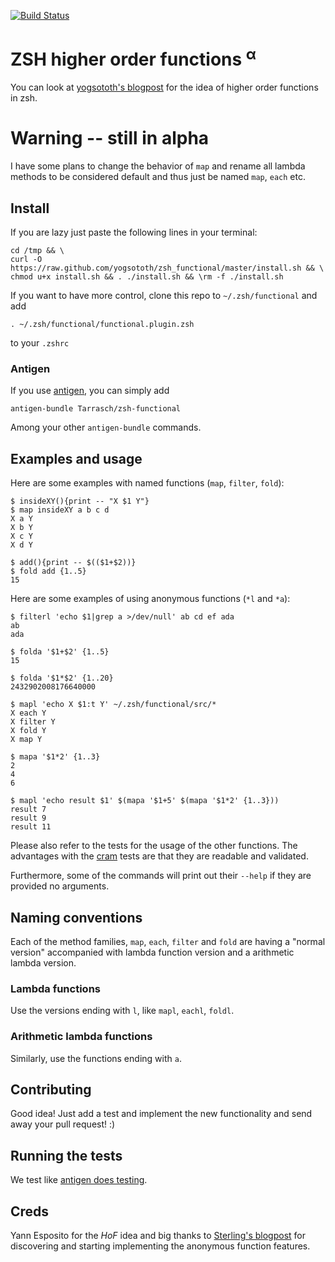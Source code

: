 [![Build Status][travis-status-png]][travis-status]

# ZSH higher order functions <sup>&alpha;</sup>

You can look at [yogsototh's blogpost] for the idea of higher order functions
in zsh.

# Warning -- still in alpha

I have some plans to change the behavior of `map` and rename all lambda methods
to be considered default and thus just be named `map`, `each` etc.

## Install

If you are lazy just paste the following lines in your terminal:

    cd /tmp && \
    curl -O https://raw.github.com/yogsototh/zsh_functional/master/install.sh && \
    chmod u+x install.sh && . ./install.sh && \rm -f ./install.sh

If you want to have more control,
clone this repo to `~/.zsh/functional` and add

    . ~/.zsh/functional/functional.plugin.zsh

to your `.zshrc`

### Antigen

If you use [antigen], you can simply add

    antigen-bundle Tarrasch/zsh-functional

Among your other `antigen-bundle` commands.

## Examples and usage

Here are some examples with named functions (`map`, `filter`, `fold`):

    $ insideXY(){print -- "X $1 Y"}
    $ map insideXY a b c d
    X a Y
    X b Y
    X c Y
    X d Y

    $ add(){print -- $(($1+$2))}
    $ fold add {1..5}
    15

Here are some examples of using anonymous functions (`*l` and `*a`):

    $ filterl 'echo $1|grep a >/dev/null' ab cd ef ada
    ab
    ada

    $ folda '$1+$2' {1..5}
    15

    $ folda '$1*$2' {1..20}
    2432902008176640000

    $ mapl 'echo X $1:t Y' ~/.zsh/functional/src/*
    X each Y
    X filter Y
    X fold Y
    X map Y

    $ mapa '$1*2' {1..3}
    2
    4
    6

    $ mapl 'echo result $1' $(mapa '$1+5' $(mapa '$1*2' {1..3}))
    result 7
    result 9
    result 11

Please also refer to the tests for the usage of the other functions. The
advantages with the [cram] tests are that they are readable and validated.

Furthermore, some of the commands will print out their `--help` if they are
provided no arguments.

## Naming conventions

Each of the method families, `map`, `each`, `filter` and `fold` are having a
"normal version" accompanied with lambda function version and a arithmetic
lambda version.

### Lambda functions

Use the versions ending with `l`, like `mapl`, `eachl`, `foldl`.

### Arithmetic lambda functions

Similarly, use the functions ending with `a`.

## Contributing

Good idea! Just add a test and implement the new functionality and send away
your pull request! :)

## Running the tests

We test like [antigen does testing][antigen-tests].

## Creds

Yann Esposito for the *HoF* idea and big thanks to [Sterling's blogpost] for
discovering and starting implementing the anonymous function features.

[yogsototh's blogpost]: http://yannesposito.com/Scratch/en/blog/Higher-order-function-in-zsh/
[Sterling's blogpost]:  http://nicholassterling.wordpress.com/2012/03/30/a-zsh-map-function/
[antigen]: https://github.com/zsh-users/antigen
[cram]: https://bitheap.org/cram/
[antigen-tests]: https://github.com/zsh-users/antigen#running-the-tests
[travis-status]: https://secure.travis-ci.org/Tarrasch/zsh-functional
[travis-status-png]: https://secure.travis-ci.org/Tarrasch/zsh-functional.png
